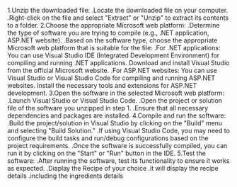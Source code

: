 1.Unzip the downloaded file: .Locate the downloaded file on your computer. .Right-click on the file and select "Extract" or "Unzip" to extract its contents to a folder. 
2.Choose the appropriate Microsoft web platform:
.Determine the type of software you are trying to compile (e.g., .NET application, ASP.NET website). .Based on the software type, choose the appropriate Microsoft web platform that is suitable for the file:
.For 
.NET applications: You can use Visual Studio IDE (Integrated Development Environment) for compiling and running .NET applications. Download and install Visual Studio from the official Microsoft website. .For ASP.NET websites: You can use Visual Studio or Visual Studio Code for compiling and running ASP.NET websites. Install the necessary tools and extensions for ASP.NET development.
3.Open the software in the selected Microsoft web platform:
.Launch Visual Studio or Visual Studio Code. .Open the project or solution file of the software you unzipped in step 1. .Ensure that all necessary dependencies and packages are installed.
4.Compile and run the software: .Build the project/solution in Visual Studio by clicking on the "Build" menu and selecting "Build Solution." .If using Visual Studio Code, you may need to configure the build tasks and run/debug configurations based on the project requirements.
.Once the software is successfully compiled, you can run it by clicking on the "Start" or "Run" button in the IDE.
5.Test the software: .After running the software, test its functionality to ensure it works as expected. .Diaplay the Recipe of your choice .it will display the recipe details .including the ingredients details
